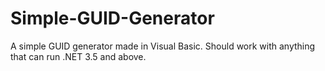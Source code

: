 # Simple-GUID-Generator
A simple GUID generator made in Visual Basic. Should work with anything that can run .NET 3.5 and above.
